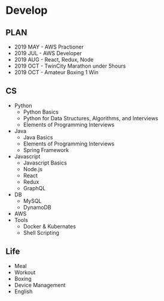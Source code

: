 # Develop

## PLAN
* 2019 MAY - AWS Practioner
* 2019 JUL - AWS Developer
* 2019 AUG - React, Redux, Node
* 2019 OCT - TwinCity Marathon under 5hours
* 2019 OCT - Amateur Boxing 1 Win

## CS
* Python
  * Python Basics
  * Python for Data Structures, Algorithms, and Interviews
  * Elements of Programming Interviews
* Java
  * Java Basics
  * Elements of Programming Interviews
  * Spring Framework
* Javascript
  * Javascript Basics
  * Node.js
  * React
  * Redux
  * GraphQL
* DB
  * MySQL
  * DynamoDB
* AWS
* Tools
  * Docker & Kubernates
  * Shell Scripting
  
## Life
* Meal
* Workout
* Boxing
* Device Management
* English
